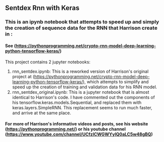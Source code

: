 ## Sentdex Rnn with Keras
### This is an ipynb notebook that attempts to speed up and simply the creation of sequence data for the RNN that Harrison create in :
#### See (https://pythonprogramming.net/crypto-rnn-model-deep-learning-python-tensorflow-keras/)

This project contains 2 jupyter notebooks:
1. rnn_sentdex.ipynb: This is a reworked version of Harrison's original project at  (https://pythonprogramming.net/crypto-rnn-model-deep-learning-python-tensorflow-keras/), which attempts to simplify and speed up the creation of training and validation data for his RNN model.
2. rnn_sentdex_original.ipynb: This is a jupyter notebook that is almost identical to Harrison's code.  I have commented out the components of his tensorflow.keras.models.Sequential, and replaced them with keras.layers.SimpleRNN.  This replacement seems to run much faster, and arrive at the same place.

#### For more of Harrison's informative videos and posts, see his website (https://pythonprogramming.net/) or his youtube channel (https://www.youtube.com/channel/UCfzlCWGWYyIQ0aLC5w48gBQ)


